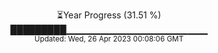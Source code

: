 <p align="center">
⏳Year Progress (31.51 %) <br>
█████████▁▁▁▁▁▁▁▁▁▁▁▁▁▁▁▁▁▁▁▁▁ <br>
<sub>Updated: Wed, 26 Apr 2023 00:08:06 GMT</sub>
</p>

